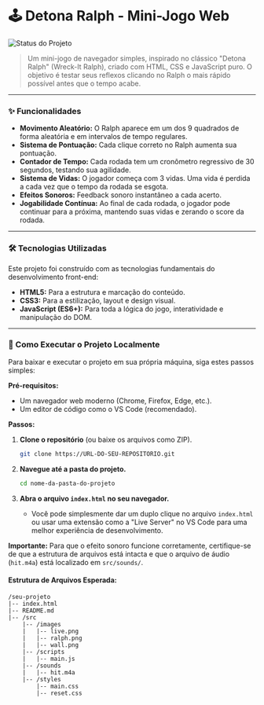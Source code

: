 # 🕹️ Detona Ralph - Mini-Jogo Web

![Status do Projeto](https://img.shields.io/badge/Status-Concluído-brightgreen)

> Um mini-jogo de navegador simples, inspirado no clássico "Detona Ralph" (Wreck-It Ralph), criado com HTML, CSS e JavaScript puro. O objetivo é testar seus reflexos clicando no Ralph o mais rápido possível antes que o tempo acabe.

---

### ✨ Funcionalidades

*   **Movimento Aleatório:** O Ralph aparece em um dos 9 quadrados de forma aleatória e em intervalos de tempo regulares.
*   **Sistema de Pontuação:** Cada clique correto no Ralph aumenta sua pontuação.
*   **Contador de Tempo:** Cada rodada tem um cronômetro regressivo de 30 segundos, testando sua agilidade.
*   **Sistema de Vidas:** O jogador começa com 3 vidas. Uma vida é perdida a cada vez que o tempo da rodada se esgota.
*   **Efeitos Sonoros:** Feedback sonoro instantâneo a cada acerto.
*   **Jogabilidade Contínua:** Ao final de cada rodada, o jogador pode continuar para a próxima, mantendo suas vidas e zerando o score da rodada.

---

### 🛠️ Tecnologias Utilizadas

Este projeto foi construído com as tecnologias fundamentais do desenvolvimento front-end:

*   **HTML5:** Para a estrutura e marcação do conteúdo.
*   **CSS3:** Para a estilização, layout e design visual.
*   **JavaScript (ES6+):** Para toda a lógica do jogo, interatividade e manipulação do DOM.

---

### 🚀 Como Executar o Projeto Localmente

Para baixar e executar o projeto em sua própria máquina, siga estes passos simples:

**Pré-requisitos:**
*   Um navegador web moderno (Chrome, Firefox, Edge, etc.).
*   Um editor de código como o VS Code (recomendado).

**Passos:**

1.  **Clone o repositório** (ou baixe os arquivos como ZIP).
    ```bash
    git clone https://URL-DO-SEU-REPOSITORIO.git
    ```

2.  **Navegue até a pasta do projeto.**
    ```bash
    cd nome-da-pasta-do-projeto
    ```

3.  **Abra o arquivo `index.html` no seu navegador.**
    *   Você pode simplesmente dar um duplo clique no arquivo `index.html` ou usar uma extensão como a "Live Server" no VS Code para uma melhor experiência de desenvolvimento.

**Importante:** Para que o efeito sonoro funcione corretamente, certifique-se de que a estrutura de arquivos está intacta e que o arquivo de áudio (`hit.m4a`) está localizado em `src/sounds/`.

#### Estrutura de Arquivos Esperada:
```
/seu-projeto
|-- index.html
|-- README.md
|-- /src
    |-- /images
    |   |-- live.png
    |   |-- ralph.png
    |   |-- wall.png
    |-- /scripts
    |   |-- main.js
    |-- /sounds
    |   |-- hit.m4a
    |-- /styles
        |-- main.css
        |-- reset.css
```